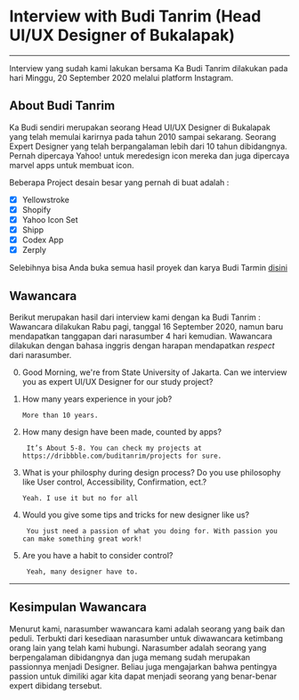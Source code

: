 # Interview with Budi Tanrim (Head UI/UX Designer of Bukalapak) #

- - - -

Interview yang sudah kami lakukan bersama Ka Budi Tanrim dilakukan pada hari Minggu, 20 September 2020 melalui platform Instagram. 
## About Budi Tanrim
Ka Budi sendiri merupakan seorang Head UI/UX Designer di Bukalapak yang telah memulai karirnya pada tahun 2010 sampai sekarang. 
Seorang Expert Designer yang telah berpangalaman lebih dari 10 tahun dibidangnya.
Pernah dipercaya Yahoo! untuk meredesign icon mereka dan juga dipercaya marvel apps untuk membuat icon.

Beberapa Project desain besar yang pernah di buat adalah :

- [x] Yellowstroke
- [x] Shopify
- [x] Yahoo Icon Set
- [x] Shipp
- [x] Codex App
- [x] Zerply

Selebihnya bisa Anda buka semua hasil proyek dan karya Budi Tarmin [disini](https://dribbble.com/buditanrim/projects)

## Wawancara

Berikut merupakan hasil dari interview kami dengan ka Budi Tanrim :
Wawancara dilakukan Rabu pagi, tanggal 16 September 2020, namun baru mendapatkan tanggapan dari narasumber 4 hari kemudian. Wawancara dilakukan dengan bahasa inggris dengan harapan mendapatkan _respect_ dari narasumber.

0. Good Morning, we're from State University of Jakarta. Can we interview you as expert UI/UX Designer for our study project?


1. How many years experience in your job? 

       More than 10 years.
       
2. How many design have been made, counted by apps?

        It’s About 5-8. You can check my projects at https://dribbble.com/buditanrim/projects for sure.
        
3. What is your philosphy during design process? Do you use philosophy like User control, Accessibility, Confirmation, ect.?

       Yeah. I use it but no for all

4. Would you give some tips and tricks for new designer like us?

        You just need a passion of what you doing for. With passion you can make something great work!

        
5. Are you have a habit to consider control?

        Yeah, many designer have to.
       

- - - - 

## Kesimpulan Wawancara
Menurut kami, narasumber wawancara kami adalah seorang yang baik dan peduli. 
Terbukti dari kesediaan narasumber untuk diwawancara ketimbang orang lain yang telah kami hubungi. Narasumber adalah seorang yang berpengalaman dibidangnya dan juga memang sudah merupakan passionnya menjadi Designer. Beliau juga mengajarkan bahwa pentingya passion untuk dimiliki agar kita dapat menjadi seorang yang benar-benar expert dibidang tersebut.
